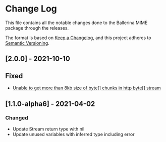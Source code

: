 # Change Log
This file contains all the notable changes done to the Ballerina MIME package through the releases.

The format is based on [Keep a Changelog](https://keepachangelog.com/en/1.0.0/), and this project adheres to 
[Semantic Versioning](https://semver.org/spec/v2.0.0.html).

## [2.0.0] - 2021-10-10

## Fixed
- [Unable to get more than 8kb size of byte[] chunks in http byte[] stream](https://github.com/ballerina-platform/ballerina-standard-library/issues/2002)

## [1.1.0-alpha6] - 2021-04-02

### Changed
 - Update Stream return type with nil
 - Update unused variables with inferred type including error
 